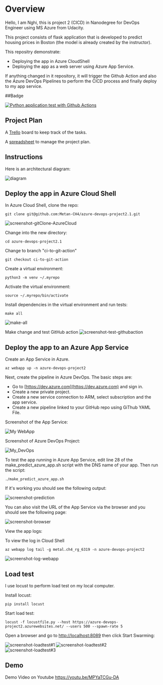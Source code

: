 # Overview

Hello, I am Nghi, this is project 2 (CICD) in Nanodegree for DevOps Engineer using MS Azure from Udacity.

This project consists of flask application that is developed to predict housing prices in Boston (the model is already created by the instructor). 

This repositry demonstrate:
- Deploying the app in Azure CloudShell
- Deploying the app as a web server using Azure App Service.

If anything changed in it repository,  it will trigger the Github Action and also the Azure DevOps Pipelines to perform the CICD process and finally deploy to my app service.

##Badge

[![Python application test with Github Actions](https://github.com/Metan-CH4/azure-devops-project2.1/actions/workflows/pythonapp.yml/badge.svg)](https://github.com/Metan-CH4/azure-devops-project2.1/actions/workflows/pythonapp.yml)

## Project Plan

A [Trello](https://trello.com/b/3YsyayTe/build-cicd-pipeline-for-azure-devops) board to keep track of the tasks.

A [spreadsheet](project-schedule-h.xlsx) to manage the project plan.

## Instructions

Here is an architectural diagram:

![diagram](https://github.com/Metan-CH4/azure-devops-project2.1/blob/main/evidences/diagram.png?raw=true)

## Deploy the app in Azure Cloud Shell

In Azure Cloud Shell, clone the repo:
```
git clone git@github.com:Metan-CH4/azure-devops-project2.1.git
```
![screenshot-gitClone-AzureCloud](https://github.com/Metan-CH4/azure-devops-project2.1/blob/main/evidences/00%20-%20Clone.jpg?raw=true)


Change into the new directory:
```
cd azure-devops-project2.1
```

Change to branch "ci-to-git-action"

```
git checkout ci-to-git-action
```

Create a virtual environment:
```
python3 -m venv ~/.myrepo
```

Activate the virtual environment:
```
source ~/.myrepo/bin/activate
```

Install dependencies in the virtual environment and run tests:
```
make all
```
![make-all](https://github.com/Metan-CH4/azure-devops-project2.1/blob/main/evidences/02%20-%20Run%20make%20all%20from%20Local.png?raw=true)

Make change and test GitHub action
![screenshot-test-githubaction](https://github.com/Metan-CH4/azure-devops-project2.1/blob/main/evidences/03%20-%20Test%20GitHub%20Action.png?raw=true)

## Deploy the app to an Azure App Service

Create an App Service in Azure. 

```
az webapp up -n azure-devops-project2
```

Next, create the pipeline in Azure DevOps. The basic steps are:

- Go to [https://dev.azure.com](https://dev.azure.com) and sign in.
- Create a new private project.
- Create a new service connection to ARM, select subscription and the app service.
- Create a new pipeline linked to your GitHub repo using GiThub YAML File.

Screenshot of the App Service:

![My WebApp](https://github.com/Metan-CH4/azure-devops-project2.1/blob/main/evidences/04%20-%20Azure%20Web%20App.png?raw=true)

Screenshot of Azure DevOps Project:

![My_DevOps](https://github.com/Metan-CH4/azure-devops-project2.1/blob/main/evidences/05%20-%20My%20DevOps%20.png?raw=true)

To test the app running in Azure App Service, edit line 28 of the make_predict_azure_app.sh script with the DNS name of your app. Then run the script:
```
./make_predict_azure_app.sh 
```

If it's working you should see the following output:

![screenshot-prediction](https://github.com/Metan-CH4/azure-devops-project2.1/blob/main/evidences/06%20-%20make%20prediction.jpg?raw=true)

You can also visit the URL of the App Service via the browser and you should see the following page:

![screenshot-browser](https://github.com/Metan-CH4/azure-devops-project2.1/blob/main/evidences/07%20-%20Test.png?raw=true)

View the app logs:

To view the log in Cloud Shell
```
az webapp log tail -g metal.ch4_rg_6319 -n azure-devops-project2
```
![screenshot-log-webapp](https://github.com/Metan-CH4/azure-devops-project2.1/blob/main/evidences/08%20-%20Log.png?raw=true)


> 

## Load test

I use locust to perform load test on my local computer. 

Install locust:
```
pip install locust
```

Start load test:
```
locust -f locustfile.py --host https://azure-devops-project2.azurewebsites.net/ --users 500 --spawn-rate 5 
```
Open a browser and go to [http://localhost:8089](http://localhost:8089) then click Start Swarming:

![screenshot-loadtest#1](https://github.com/Metan-CH4/azure-devops-project2.1/blob/main/evidences/09%20-%20Load%20test%20%231.png?raw=true)
![screenshot-loadtest#2](https://github.com/Metan-CH4/azure-devops-project2.1/blob/main/evidences/10%20-%20Load%20test%20%232.png?raw=true)
![screenshot-loadtest#3](https://github.com/Metan-CH4/azure-devops-project2.1/blob/main/evidences/11%20-%20Load%20test%20%233.png?raw=true)

## Demo 
Demo Video on Youtube 
https://youtu.be/MPYaTCGu-DA

